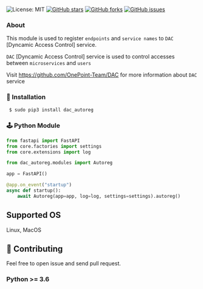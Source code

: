 ![License: MIT](https://img.shields.io/badge/License-MIT-blue.svg)
[![GitHub stars](https://img.shields.io/github/stars/OnePoint-Team/DAC-autoreg.svg)](https://github.com/OnePoint-Team/DAC-autoreg/stargazers)
[![GitHub forks](https://img.shields.io/github/forks/OnePoint-Team/DAC-autoreg.svg)](https://github.com/OnePoint-Team/DAC-autoreg/network)
[![GitHub issues](https://img.shields.io/github/issues-raw/OnePoint-Team/DAC-autoreg)](https://github.com/OnePoint-Team/DAC-autoreg/issues)
<!-- [![Downloads](https://pepy.tech/badge/dac-autoreg)](https://pepy.tech/project/dac_autoreg) -->

### About ###

This module is used to register `endpoints` and `service names` to `DAC` [Dyncamic Access Control] service.

`DAC` [Dyncamic Access Control] service is used to control accesses between `microservices` and `users`

Visit https://github.com/OnePoint-Team/DAC for more information about `DAC` service


###  🔨  Installation ###
```sh
 $ sudo pip3 install dac_autoreg
```

### 🕹 Python Module
```python
from fastapi import FastAPI
from core.factories import settings
from core.extensions import log

from dac_autoreg.modules import Autoreg

app = FastAPI()

@app.on_event("startup")
async def startup():
    await Autoreg(app=app, log=log, settings=settings).autoreg()
```

## Supported OS
Linux, MacOS

## 🌱 Contributing
Feel free to open issue and send pull request.

### Python >= 3.6